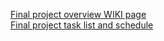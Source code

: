 [Final project overview WIKI page](https://github.com/chrisr710/final-project-assignment-CRowland/wiki)\
[Final project task list and schedule](https://github.com/users/chrisr710/projects/1)
